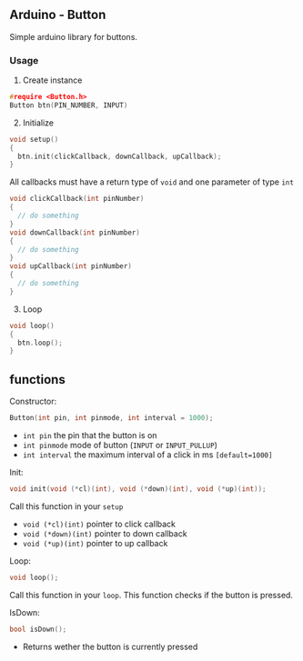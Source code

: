 ## Arduino - Button
Simple arduino library for buttons.

### Usage
1. Create instance
```c
#require <Button.h>
Button btn(PIN_NUMBER, INPUT)
```

2. Initialize
```c
void setup()
{
  btn.init(clickCallback, downCallback, upCallback);  
}
```
All callbacks must have a return type of ``void`` and one parameter of type ``int``
```c
void clickCallback(int pinNumber)
{
  // do something
}
void downCallback(int pinNumber)
{
  // do something
}
void upCallback(int pinNumber)
{
  // do something
}
```
3. Loop
```c
void loop()
{
  btn.loop();
}
```

## functions
Constructor:
```c
Button(int pin, int pinmode, int interval = 1000);
```
- ``int pin`` the pin that the button is on
- ``int pinmode`` mode of button (``INPUT`` or ``INPUT_PULLUP``)
- ``int interval`` the maximum interval of a click in ms ``[default=1000]``

Init:
```c
void init(void (*cl)(int), void (*down)(int), void (*up)(int));
```
Call this function in your ``setup``
- ``void (*cl)(int)`` pointer to click callback
- ``void (*down)(int)`` pointer to down callback
- ``void (*up)(int)`` pointer to up callback

Loop:
```c
void loop();
```
Call this function in your ``loop``. This function checks if the button is pressed.

IsDown:
```c
bool isDown();
```
- Returns wether the button is currently pressed

